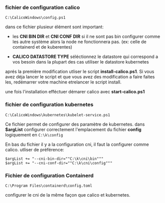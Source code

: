 ### fichier de configuration calico
```
C:\CalicoWindows\config.ps1
```
dans ce fichier plusieur élément sont important:

- les **CNI BIN DIR** et **CNI CONF DIR** si il ne sont pas bin configurer comme les autre système alors la node ne fonctionnera pas. (ex: celle de containerd et de kuberentes)

- **CALICO DATASTORE TYPE** séléctionnez le datastore qui correspond a vos besoin dans la plupart des cas utiliser le datastore kubernetes

aprés la première modification utliser le script **install-calico.ps1**. Si vous avez déja lancer le script et que vous avez des modification a faire faites les, redémarrer votre machine etrelancer le script install.

une fois l'installation efféctuer démarer calico avec **start-calico.ps1**

### fichier de configuration kubernetes

```
C:\CalicoWindows\kubernetes\kubelet-service.ps1
```

Ce fichier permet de configurer des paramètre de kubernetes. dans **$argList** configurer correctement l'emplacement du fichier **config** logiquement en ```C:\k\config```

En bas du fichier il y a la configuration cni, il faut la configurer comme calico. utliser de préférence:
```
$argList += "--cni-bin-dir=""C:\k\cni\bin"""
$argList += "--cni-conf-dir=""C:\k\cni\config"""
```

### Fichier de configuration Containerd

```
C:\Program Files\containerd\config.toml
```
configurer le cni de la même façon que calico et kubernetes.
